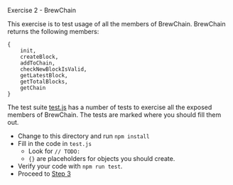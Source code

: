 Exercise 2 - BrewChain

This exercise is to test usage of all the members of BrewChain.  BrewChain returns the following members:
```
{
    init,
    createBlock,
    addToChain,
    checkNewBlockIsValid,
    getLatestBlock,
    getTotalBlocks,
    getChain
}
```
The test suite [test.js](/test.js) has a number of tests to exercise all the exposed members of BrewChain.  The tests are marked where you should fill them out.

- Change to this directory and run `npm install`
- Fill in the code in `test.js`
  - Look for `// TODO:`
  - `{}` are placeholders for objects you should create.
- Verify your code with `npm run test`.
- Proceed to [Step 3](../03_brewnode)
